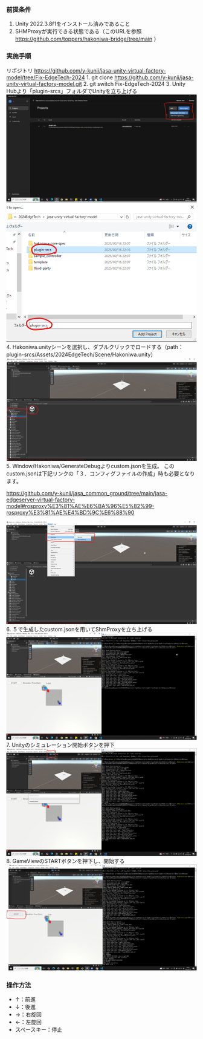 ### 前提条件
1. Unity 2022.3.8f1をインストール済みであること
2. SHMProxyが実行できる状態である（このURLを参照　https://github.com/toppers/hakoniwa-bridge/tree/main ）

### 実施手順
リポジトリ https://github.com/y-kunii/jasa-unity-virtual-factory-model/tree/Fix-EdgeTech-2024
    1. git clone https://github.com/y-kunii/jasa-unity-virtual-factory-model.git
    2. git switch Fix-EdgeTech-2024
    3. Unity Hubより「plugin-srcs」フォルダでUnityを立ち上げる
![alt text](image/image.png)
![alt text](image/SelectFolder.png)
    4. Hakoniwa.unityシーンを選択し、ダブルクリックでロードする（path：plugin-srcs/Assets/2024EdgeTech/Scene/Hakoniwa.unity）
![alt text](image/SceneLoad.png)
    5. Window/Hakoniwa/GenerateDebugよりcustom.jsonを生成。
    このcustom.jsonは下記リンクの「３．コンフィグファイルの作成」時も必要となります。
    
https://github.com/y-kunii/jasa_common_ground/tree/main/jasa-edgeserver-virtual-factory-model#rosproxy%E3%81%AE%E6%BA%96%E5%82%99-rosproxy%E3%81%AE%E4%BD%9C%E6%88%90

![alt text](image/CustomJsonGenerate.png)
    6. ５で生成したcustom.jsonを用いてShmProxyを立ち上げる
![alt text](image/Setup_hakoniwaUnity.png)
    7. Unityのシミュレーション開始ボタンを押下
![alt text](image/play.png)
    8. GameViewのSTARTボタンを押下し、開始する
![alt text](image/appStart.png)


### 操作方法
- ↑：前進 
- ↓：後進 
- →：右旋回 
- ←：左旋回 
- スペースキー：停止